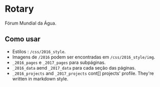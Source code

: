 # Rotary
Fórum Mundial da Água.

## Como usar
- Estilos : `/css/2016_style`.
- Imagens de `/2016` podem ser encontradas em `/css/2016_style/img`.
- `_2016_pages` e `_2017_pages` para subpáginas.
- `_2016_data` aend `_2017_data` para cada seção das páginas.
- `_2016_projects` and `_2017_projects` cont[] projects' profile. They're written in markdown style.
